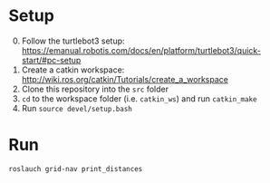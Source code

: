 # Setup

0. Follow the turtlebot3 setup: https://emanual.robotis.com/docs/en/platform/turtlebot3/quick-start/#pc-setup
1. Create a catkin workspace: http://wiki.ros.org/catkin/Tutorials/create_a_workspace
2. Clone this repository into the `src` folder
3. `cd` to the workspace folder (i.e. `catkin_ws`) and run `catkin_make`
4. Run `source devel/setup.bash`

# Run
`roslauch grid-nav print_distances`
